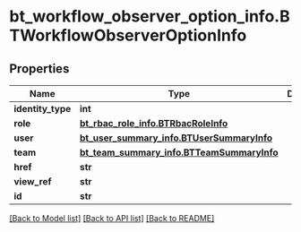 # bt_workflow_observer_option_info.BTWorkflowObserverOptionInfo

## Properties
Name | Type | Description | Notes
------------ | ------------- | ------------- | -------------
**identity_type** | **int** |  | [optional] 
**role** | [**bt_rbac_role_info.BTRbacRoleInfo**](BTRbacRoleInfo.md) |  | [optional] 
**user** | [**bt_user_summary_info.BTUserSummaryInfo**](BTUserSummaryInfo.md) |  | [optional] 
**team** | [**bt_team_summary_info.BTTeamSummaryInfo**](BTTeamSummaryInfo.md) |  | [optional] 
**href** | **str** |  | [optional] 
**view_ref** | **str** |  | [optional] 
**id** | **str** |  | [optional] 

[[Back to Model list]](../README.md#documentation-for-models) [[Back to API list]](../README.md#documentation-for-api-endpoints) [[Back to README]](../README.md)


